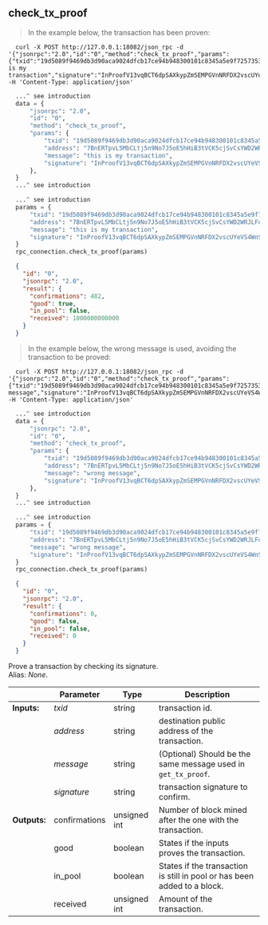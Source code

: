 ## **check_tx_proof**

> In the example below, the transaction has been proven:

```shell
  curl -X POST http://127.0.0.1:18082/json_rpc -d '{"jsonrpc":"2.0","id":"0","method":"check_tx_proof","params":{"txid":"19d5089f9469db3d90aca9024dfcb17ce94b948300101c8345a5e9f7257353be","address":"7BnERTpvL5MbCLtj5n9No7J5oE5hHiB3tVCK5cjSvCsYWD2WRJLFuWeKTLiXo5QJqt2ZwUaLy2Vh1Ad51K7FNgqcHgjW85o","message":"this is my transaction","signature":"InProofV13vqBCT6dpSAXkypZmSEMPGVnNRFDX2vscUYeVS4WnSVnV5BwLs31T9q6Etfj9Wts6tAxSAS4gkMeSYzzLS7Gt4vvCSQRh9niGJMUDJsB5hTzb2XJiCkUzWkkcjLFBBRVD5QZ"}}' -H 'Content-Type: application/json'
```
```python
  ...^ see introduction
  data = {
      "jsonrpc": "2.0",
      "id": "0",
      "method": "check_tx_proof",
      "params": {
          "txid": "19d5089f9469db3d90aca9024dfcb17ce94b948300101c8345a5e9f7257353be",
          "address": "7BnERTpvL5MbCLtj5n9No7J5oE5hHiB3tVCK5cjSvCsYWD2WRJLFuWeKTLiXo5QJqt2ZwUaLy2Vh1Ad51K7FNgqcHgjW85o",
          "message": "this is my transaction",
          "signature": "InProofV13vqBCT6dpSAXkypZmSEMPGVnNRFDX2vscUYeVS4WnSVnV5BwLs31T9q6Etfj9Wts6tAxSAS4gkMeSYzzLS7Gt4vvCSQRh9niGJMUDJsB5hTzb2XJiCkUzWkkcjLFBBRVD5QZ",
      },
  }
  ...^ see introduction
```
```py
  ...^ see introduction
  params = {
      "txid": "19d5089f9469db3d90aca9024dfcb17ce94b948300101c8345a5e9f7257353be",
      "address": "7BnERTpvL5MbCLtj5n9No7J5oE5hHiB3tVCK5cjSvCsYWD2WRJLFuWeKTLiXo5QJqt2ZwUaLy2Vh1Ad51K7FNgqcHgjW85o",
      "message": "this is my transaction",
      "signature": "InProofV13vqBCT6dpSAXkypZmSEMPGVnNRFDX2vscUYeVS4WnSVnV5BwLs31T9q6Etfj9Wts6tAxSAS4gkMeSYzzLS7Gt4vvCSQRh9niGJMUDJsB5hTzb2XJiCkUzWkkcjLFBBRVD5QZ",
  }
  rpc_connection.check_tx_proof(params)
```
```json
  {
    "id": "0",
    "jsonrpc": "2.0",
    "result": {
      "confirmations": 482,
      "good": true,
      "in_pool": false,
      "received": 1000000000000
    }
  }
```

> In the example below, the wrong message is used, avoiding the transaction to be proved:

```shell
  curl -X POST http://127.0.0.1:18082/json_rpc -d '{"jsonrpc":"2.0","id":"0","method":"check_tx_proof","params":{"txid":"19d5089f9469db3d90aca9024dfcb17ce94b948300101c8345a5e9f7257353be","address":"7BnERTpvL5MbCLtj5n9No7J5oE5hHiB3tVCK5cjSvCsYWD2WRJLFuWeKTLiXo5QJqt2ZwUaLy2Vh1Ad51K7FNgqcHgjW85o","message":"wrong message","signature":"InProofV13vqBCT6dpSAXkypZmSEMPGVnNRFDX2vscUYeVS4WnSVnV5BwLs31T9q6Etfj9Wts6tAxSAS4gkMeSYzzLS7Gt4vvCSQRh9niGJMUDJsB5hTzb2XJiCkUzWkkcjLFBBRVD5QZ"}}' -H 'Content-Type: application/json'
```
```python
  ...^ see introduction
  data = {
      "jsonrpc": "2.0",
      "id": "0",
      "method": "check_tx_proof",
      "params": {
          "txid": "19d5089f9469db3d90aca9024dfcb17ce94b948300101c8345a5e9f7257353be",
          "address": "7BnERTpvL5MbCLtj5n9No7J5oE5hHiB3tVCK5cjSvCsYWD2WRJLFuWeKTLiXo5QJqt2ZwUaLy2Vh1Ad51K7FNgqcHgjW85o",
          "message": "wrong message",
          "signature": "InProofV13vqBCT6dpSAXkypZmSEMPGVnNRFDX2vscUYeVS4WnSVnV5BwLs31T9q6Etfj9Wts6tAxSAS4gkMeSYzzLS7Gt4vvCSQRh9niGJMUDJsB5hTzb2XJiCkUzWkkcjLFBBRVD5QZ",
      },
  }
  ...^ see introduction
```
```py
  ...^ see introduction
  params = {
      "txid": "19d5089f9469db3d90aca9024dfcb17ce94b948300101c8345a5e9f7257353be",
      "address": "7BnERTpvL5MbCLtj5n9No7J5oE5hHiB3tVCK5cjSvCsYWD2WRJLFuWeKTLiXo5QJqt2ZwUaLy2Vh1Ad51K7FNgqcHgjW85o",
      "message": "wrong message",
      "signature": "InProofV13vqBCT6dpSAXkypZmSEMPGVnNRFDX2vscUYeVS4WnSVnV5BwLs31T9q6Etfj9Wts6tAxSAS4gkMeSYzzLS7Gt4vvCSQRh9niGJMUDJsB5hTzb2XJiCkUzWkkcjLFBBRVD5QZ",
  }
  rpc_connection.check_tx_proof(params)
```
```json
  {
    "id": "0",
    "jsonrpc": "2.0",
    "result": {
      "confirmations": 0,
      "good": false,
      "in_pool": false,
      "received": 0
    }
  }
```
Prove a transaction by checking its signature.  
Alias: *None*.  

|             | Parameter     | Type         | Description
| ---         | ---           | ---          | ---
|**Inputs:**  | *txid*        | string       | transaction id.
|             | *address*     | string       | destination public address of the transaction.
|             | *message*     | string       | (Optional) Should be the same message used in `get_tx_proof`.
|             | *signature*   | string       | transaction signature to confirm.
|**Outputs:** | confirmations | unsigned int | Number of block mined after the one with the transaction.
|             | good          | boolean      | States if the inputs proves the transaction.
|             | in_pool       | boolean      | States if the transaction is still in pool or has been added to a block.
|             | received      | unsigned int | Amount of the transaction.
